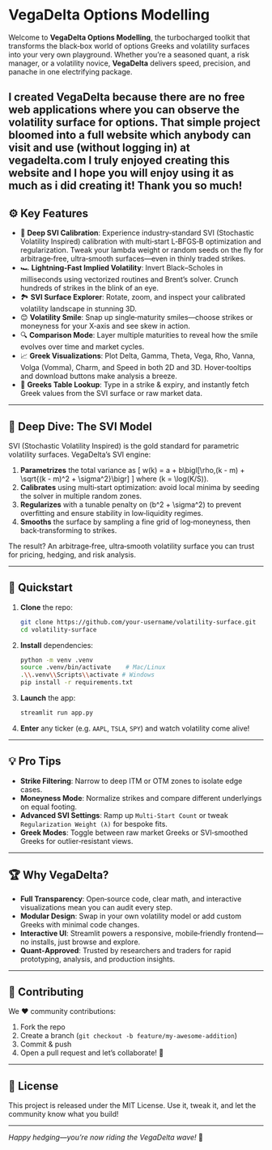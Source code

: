 # VegaDelta Options Modelling

Welcome to **VegaDelta Options Modelling**, the turbocharged toolkit that transforms the black‑box world of options Greeks and volatility surfaces into your very own playground. Whether you’re a seasoned quant, a risk manager, or a volatility novice, **VegaDelta** delivers speed, precision, and panache in one electrifying package.

I created VegaDelta because there are no free web applications where you can observe the volatility surface for options. That simple project bloomed into a full website which anybody can visit and use (without logging in) at vegadelta.com 
I truly enjoyed creating this website and I hope you will enjoy using it as much as i did creating it! Thank you so much!
---

## ⚙️ Key Features

- 🧪 **Deep SVI Calibration**: Experience industry‑standard SVI (Stochastic Volatility Inspired) calibration with multi‑start L‑BFGS‑B optimization and regularization. Tweak your lambda weight or random seeds on the fly for arbitrage‑free, ultra‑smooth surfaces—even in thinly traded strikes.
- 🏎️ **Lightning‑Fast Implied Volatility**: Invert Black–Scholes in milliseconds using vectorized routines and Brent’s solver. Crunch hundreds of strikes in the blink of an eye.
- 🏞️ **SVI Surface Explorer**: Rotate, zoom, and inspect your calibrated volatility landscape in stunning 3D.
- 😊 **Volatility Smile**: Snap up single‑maturity smiles—choose strikes or moneyness for your X‑axis and see skew in action.
- 🔍 **Comparison Mode**: Layer multiple maturities to reveal how the smile evolves over time and market cycles.
- 📈 **Greek Visualizations**: Plot Delta, Gamma, Theta, Vega, Rho, Vanna, Volga (Vomma), Charm, and Speed in both 2D and 3D. Hover‑tooltips and download buttons make analysis a breeze.
- 🔢 **Greeks Table Lookup**: Type in a strike & expiry, and instantly fetch Greek values from the SVI surface or raw market data.

---

## 🧠 Deep Dive: The SVI Model

SVI (Stochastic Volatility Inspired) is the gold standard for parametric volatility surfaces. VegaDelta’s SVI engine:

1. **Parametrizes** the total variance as
   \[ w(k) = a + b\bigl[\rho\,(k - m) + \sqrt{(k - m)^2 + \sigma^2}\bigr] \]
   where \(k = \log(K/S)\).
2. **Calibrates** using multi‑start optimization: avoid local minima by seeding the solver in multiple random zones.
3. **Regularizes** with a tunable penalty on \(b^2 + \sigma^2\) to prevent overfitting and ensure stability in low‑liquidity regimes.
4. **Smooths** the surface by sampling a fine grid of log‑moneyness, then back‑transforming to strikes.

The result? An arbitrage‑free, ultra‑smooth volatility surface you can trust for pricing, hedging, and risk analysis.

---

## 🚀 Quickstart

1. **Clone** the repo:
   ```bash
   git clone https://github.com/your-username/volatility-surface.git
   cd volatility-surface
   ```

2. **Install** dependencies:
   ```bash
   python -m venv .venv
   source .venv/bin/activate    # Mac/Linux
   .\\.venv\\Scripts\\activate # Windows
   pip install -r requirements.txt
   ```

3. **Launch** the app:
   ```bash
   streamlit run app.py
   ```

4. **Enter** any ticker (e.g. `AAPL`, `TSLA`, `SPY`) and watch volatility come alive!

---

## 💡 Pro Tips

- **Strike Filtering**: Narrow to deep ITM or OTM zones to isolate edge cases.
- **Moneyness Mode**: Normalize strikes and compare different underlyings on equal footing.
- **Advanced SVI Settings**: Ramp up `Multi-Start Count` or tweak `Regularization Weight (λ)` for bespoke fits.
- **Greek Modes**: Toggle between raw market Greeks or SVI‑smoothed Greeks for outlier‑resistant views.

---

## 🏆 Why VegaDelta?

- **Full Transparency**: Open‑source code, clear math, and interactive visualizations mean you can audit every step.
- **Modular Design**: Swap in your own volatility model or add custom Greeks with minimal code changes.
- **Interactive UI**: Streamlit powers a responsive, mobile‑friendly frontend—no installs, just browse and explore.
- **Quant‑Approved**: Trusted by researchers and traders for rapid prototyping, analysis, and production insights.

---

## 🤝 Contributing

We ❤️ community contributions:

1. Fork the repo  
2. Create a branch (`git checkout -b feature/my-awesome-addition`)  
3. Commit & push  
4. Open a pull request and let’s collaborate! 🚀

---

## 📜 License

This project is released under the MIT License. Use it, tweak it, and let the community know what you build!

---

*Happy hedging—you’re now riding the VegaDelta wave!* 🌊

